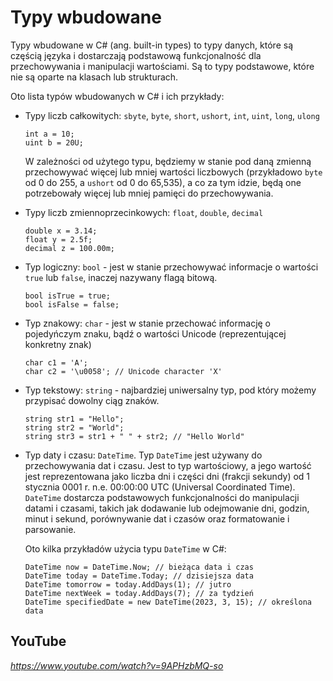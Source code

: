 # Typy wbudowane

Typy wbudowane w C# (ang. built-in types) to typy danych, które są częścią języka i dostarczają podstawową funkcjonalność dla przechowywania i manipulacji wartościami. Są to typy podstawowe, które nie są oparte na klasach lub strukturach.

Oto lista typów wbudowanych w C# i ich przykłady:

- Typy liczb całkowitych: `sbyte`, `byte`, `short`, `ushort`, `int`, `uint`, `long`, `ulong`

    ```
    int a = 10;
    uint b = 20U;
    ```

    W zależności od użytego typu, będziemy w stanie pod daną zmienną przechowywać więcej lub mniej wartości liczbowych (przykładowo `byte` od 0 do 255, a `ushort` od 0 do 65,535), a co za tym idzie, będą one potrzebowały więcej lub mniej pamięci do przechowywania.

- Typy liczb zmiennoprzecinkowych: `float`, `double`, `decimal`
    ```
    double x = 3.14;
    float y = 2.5f;
    decimal z = 100.00m;
    ```
- Typ logiczny: `bool` - jest w stanie przechowywać informacje o wartości `true` lub `false`, inaczej nazywany flagą bitową.
    ```
    bool isTrue = true;
    bool isFalse = false;
    ```
- Typ znakowy: `char` - jest w stanie przechować informację o pojedyńczym znaku, bądź o wartości Unicode (reprezentującej konkretny znak)
    ```
    char c1 = 'A';
    char c2 = '\u0058'; // Unicode character 'X'
    ```
- Typ tekstowy: `string` - najbardziej uniwersalny typ, pod który możemy przypisać dowolny ciąg znaków. 

    ```
    string str1 = "Hello";
    string str2 = "World";
    string str3 = str1 + " " + str2; // "Hello World"
    ```
- Typ daty i czasu: `DateTime`. Typ `DateTime` jest używany do przechowywania dat i czasu. Jest to typ wartościowy, a jego wartość jest reprezentowana jako liczba dni i części dni (frakcji sekundy) od 1 stycznia 0001 r. n.e. 00:00:00 UTC (Universal Coordinated Time). `DateTime` dostarcza podstawowych funkcjonalności do manipulacji datami i czasami, takich jak dodawanie lub odejmowanie dni, godzin, minut i sekund, porównywanie dat i czasów oraz formatowanie i parsowanie. 

    Oto kilka przykładów użycia typu `DateTime` w C#:

    ```
    DateTime now = DateTime.Now; // bieżąca data i czas
    DateTime today = DateTime.Today; // dzisiejsza data
    DateTime tomorrow = today.AddDays(1); // jutro
    DateTime nextWeek = today.AddDays(7); // za tydzień
    DateTime specifiedDate = new DateTime(2023, 3, 15); // określona data
    ```

## YouTube

*https://www.youtube.com/watch?v=9APHzbMQ-so*